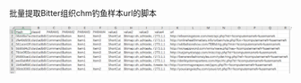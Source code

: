批量提取Bitter组织chm钓鱼样本url的脚本

![image](https://github.com/yusakul/python_script/blob/master/chm/8.png)
